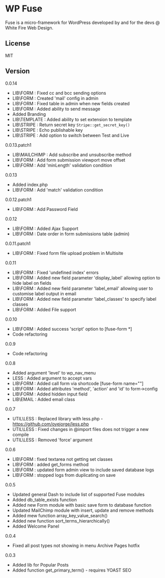 # WP Fuse
Fuse is a micro-framework for WordPress developed by and for the devs @ White Fire Web Design. 

License
----

MIT

Version
-------
0.0.14
* LIB\FORM : Fixed cc and bcc sending options
* LIB\FORM : Created 'mail' config in admin 
* LIB\FORM : Fixed table in admin when new fields created
* LIB\FORM : Added ability to send message
* Added Branding
* LIB\TEMPLATE : Added ability to set extension to template
* LIB\STRIPE : Return secret key `Stripe::get_secret_key()`
* LIB\STRIPE : Echo publishable key
* LIB\STRIPE : Add option to switch between Test and Live

0.0.13.patch1
* LIB\MAILCHIMP : Add subscribe and unsubscribe method
* LIB\FORM : Add form submission viewport move offset
* LIB\FORM : Add 'minLength' validation condition

0.0.13
* Added index.php
* LIB\FORM : Add 'match' validation condition

0.0.12.patch1
* LIB\FORM : Add Password Field

0.0.12
* LIB\FORM : Added Ajax Support
* LIB\FORM : Date order in form submissions table (admin)

0.0.11.patch1
* LIB\FORM : Fixed form file upload problem in Multisite

0.0.11
* LIB\FORM : Fixed 'undefined index' errors
* LIB\FORM : Added new field parameter 'display_label' allowing option to hide label on fields
* LIB\FORM : Added new field parameter 'label_email' allowing user to customise label output in email
* LIB\FORM : Added new field parameter 'label_classes' to specify label classes
* LIB\FORM : Added File support

0.0.10
* LIB\FORM : Added success 'script' option to [fuse-form *]
* Code refactoring

0.0.9
* Code refactoring

0.0.8
* Added argument 'level' to wp_nav_menu
* LESS : Added argument to accept vars
* LIB\FORM : Added call form via shortcode [fuse-form name=""]
* LIB\FORM : Added attributes 'method', 'action' and 'id' to form->config
* LIB\FORM : Added hidden input field 
* LIB\EMAIL : Added email class

0.0.7
* UTIL\LESS : Replaced library with less.php - https://github.com/oyejorge/less.php
* UTIL\LESS : Fixed changes in @import files does not trigger a new compile
* UTIL\LESS : Removed 'force' argument 

0.0.6
* LIB\FORM : fixed textarea not getting set classes
* LIB\FORM : added get_forms method
* LIB\FORM : updated form admin view to include saved database logs
* LIB\FORM : stopped logs from duplicating on save

0.0.5
* Updated general Dash to include list of supported Fuse modules
* Added db_table_exists function
* Added new Form module with basic save form to database function
* Updated MailChimp module with insert, update and remove methods
* Added mew function array_key_value_search()
* Added new function sort_terms_hierarchically()
* Added Welcome Panel

0.0.4
* Fixed all post types not showing in menu Archive Pages hotfix

0.0.3 
* Added lib for Popular Posts
* Added function get_primary_term() - requires YOAST SEO

